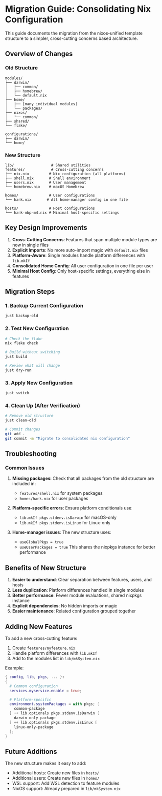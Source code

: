 # Migration Guide: Consolidating Nix Configuration

This guide documents the migration from the nixos-unified template structure to a simpler, cross-cutting concerns based architecture.

## Overview of Changes

### Old Structure

```
modules/
├── darwin/
│   ├── common/
│   ├── homebrew/
│   └── default.nix
├── home/
│   ├── [many individual modules]
│   └── packages/
├── nixos/
│   └── common/
├── shared/
└── flake/

configurations/
├── darwin/
└── home/
```

### New Structure

```
lib/                 # Shared utilities
features/            # Cross-cutting concerns
├── nix.nix         # Nix configuration (all platforms)
├── shell.nix       # Shell environment
├── users.nix       # User management
└── homebrew.nix    # macOS Homebrew

homes/              # User configurations
└── hank.nix       # All home-manager config in one file

hosts/              # Host configurations
└── hank-mbp-m4.nix # Minimal host-specific settings
```

## Key Design Improvements

1. **Cross-Cutting Concerns**: Features that span multiple module types are now in single files
2. **Explicit Imports**: No more auto-import magic with `default.nix` files
3. **Platform-Aware**: Single modules handle platform differences with `lib.mkIf`
4. **Consolidated Home Config**: All user configuration in one file per user
5. **Minimal Host Config**: Only host-specific settings, everything else in features

## Migration Steps

### 1. Backup Current Configuration

```bash
just backup-old
```

### 2. Test New Configuration

```bash
# Check the flake
nix flake check

# Build without switching
just build

# Review what will change
just dry-run
```

### 3. Apply New Configuration

```bash
just switch
```

### 4. Clean Up (After Verification)

```bash
# Remove old structure
just clean-old

# Commit changes
git add .
git commit -m "Migrate to consolidated nix configuration"
```

## Troubleshooting

### Common Issues

1. **Missing packages**: Check that all packages from the old structure are included in:
   - `features/shell.nix` for system packages
   - `homes/hank.nix` for user packages

2. **Platform-specific errors**: Ensure platform conditionals use:
   - `lib.mkIf pkgs.stdenv.isDarwin` for macOS-only
   - `lib.mkIf pkgs.stdenv.isLinux` for Linux-only

3. **Home-manager issues**: The new structure uses:
   - `useGlobalPkgs = true`
   - `useUserPackages = true`
   This shares the nixpkgs instance for better performance

## Benefits of New Structure

1. **Easier to understand**: Clear separation between features, users, and hosts
2. **Less duplication**: Platform differences handled in single modules
3. **Better performance**: Fewer module evaluations, shared nixpkgs instance
4. **Explicit dependencies**: No hidden imports or magic
5. **Easier maintenance**: Related configuration grouped together

## Adding New Features

To add a new cross-cutting feature:

1. Create `features/myfeature.nix`
2. Handle platform differences with `lib.mkIf`
3. Add to the modules list in `lib/mkSystem.nix`

Example:

```nix
{ config, lib, pkgs, ... }:
{
  # Common configuration
  services.myservice.enable = true;

  # Platform-specific
  environment.systemPackages = with pkgs; [
    common-package
  ] ++ lib.optionals pkgs.stdenv.isDarwin [
    darwin-only-package
  ] ++ lib.optionals pkgs.stdenv.isLinux [
    linux-only-package
  ];
}
```

## Future Additions

The new structure makes it easy to add:

- Additional hosts: Create new files in `hosts/`
- Additional users: Create new files in `homes/`
- WSL support: Add WSL detection to feature modules
- NixOS support: Already prepared in `lib/mkSystem.nix`
